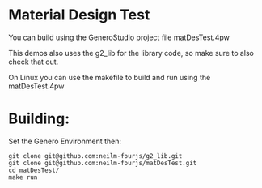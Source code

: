# Material Design Test

You can build using the GeneroStudio project file matDesTest.4pw

This demos also uses the g2_lib for the library code, so make sure to also check that out.

On Linux you can use the makefile to build and run using the matDesTest.4pw

# Building:
Set the Genero Environment then:
```
git clone git@github.com:neilm-fourjs/g2_lib.git
git clone git@github.com:neilm-fourjs/matDesTest.git
cd matDesTest/
make run
```
